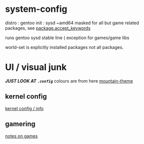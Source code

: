 # system-config

distro : gentoo
init   : sysd
~amd64 masked for all but game related packages, see [package.accept_keywords](https://github.com/lylac-1/system-config/blob/main/portage/package.accept_keywords)

runs gentoo sysd stable line ( exception for games/game libs 

world-set is explicitly installed packages not all packages.

# UI / visual junk
***JUST LOOK AT `.config`***
colours are from here [mountain-theme](https://github.com/mountain-theme/Mountain)

## kernel config
[kernel config / info](https://github.com/lylac-1/system-config/tree/main/kernel)

## gamering
[notes on games](https://github.com/lylac-1/system-config/blob/main/games_readme.md)
